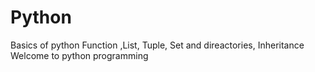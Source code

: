 # Python
Basics of python
Function ,List, Tuple, Set and direactories, Inheritance
Welcome to python programming